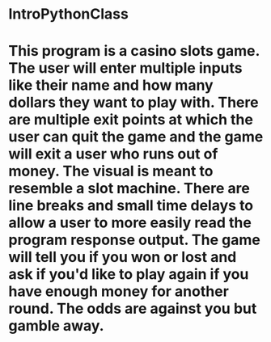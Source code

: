 # IntroPythonClass
# This program is a casino slots game. The user will enter multiple inputs like their name and how many dollars they want to play with. There are multiple exit points at which the user can quit the game and the game will exit a user who runs out of money. The visual is meant to resemble a slot machine. There are line breaks and small time delays to allow a user to more easily read the program response output. The game will tell you if you won or lost and ask if you'd like to play again if you have enough money for another round. The odds are against you but gamble away.
